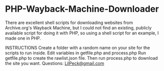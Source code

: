 # PHP-Wayback-Machine-Downloader
There are excellent shell scripts for downloading websites from Archive.org's Wayback Machine, but I could not find an existing, publicly available script for doing it with PHP, so using a shell script for an example, I made one in PHP.

INSTRUCTIONS
Create a folder with a random name on your site for the scripts to run inside.
Edit variables in getfile.php and process.php
Run getfile.php to create the rawlist.json file.
Then run process.php to download the site you want.
Questions: LilPeck@gmail.com

